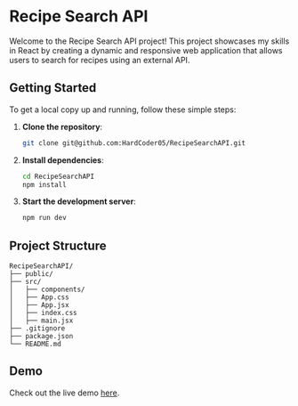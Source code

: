 # Recipe Search API

Welcome to the Recipe Search API project! This project showcases my skills in React by creating a dynamic and responsive web application that allows users to search for recipes using an external API.

## Getting Started

To get a local copy up and running, follow these simple steps:

1. **Clone the repository**:
    ```sh
    git clone git@github.com:HardCoder05/RecipeSearchAPI.git
    ```
2. **Install dependencies**:
    ```sh
    cd RecipeSearchAPI
    npm install
    ```
3. **Start the development server**:
    ```sh
    npm run dev
    ```

## Project Structure

```
RecipeSearchAPI/
├── public/
├── src/
│   ├── components/
│   ├── App.css
│   ├── App.jsx
│   ├── index.css
│   ├── main.jsx
├── .gitignore
├── package.json
└── README.md
```

## Demo

Check out the live demo [here](https://recipe-search-api-one.vercel.app/).

